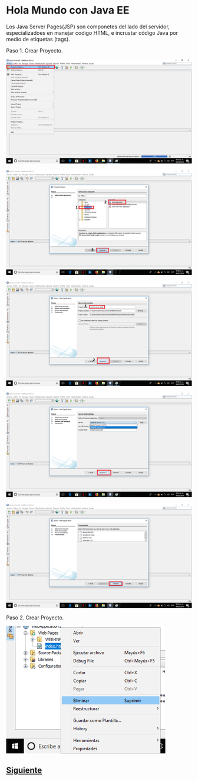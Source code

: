 # Hola Mundo con Java EE

Los Java Server Pages(JSP) son componetes del lado del servidor, especializadoes en manejar codigo HTML, e incrustar código Java por
medio de etiquetas (tags).

Paso 1. Crear Proyecto.

![server](Imagenes/1.png)

![server](Imagenes/2.png)

![server](Imagenes/3.png)

![server](Imagenes/4.png)

![server](Imagenes/5.png)

Paso 2. Crear Proyecto.

![server](Imagenes/borrar.png)

## [Siguiente](page5.md)


